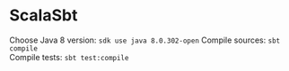 # ScalaSbt

Choose Java 8 version: `sdk use java 8.0.302-open`
Compile sources: `sbt compile`  
Compile tests: `sbt test:compile`
